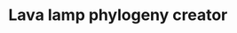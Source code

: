 


# Lava lamp phylogeny creator


<html>
<head>
<link rel="stylesheet" type="text/css" href="style.css">
</head>
<body>
<script src="quizlogic.js"></script>

<form id="quiz" onsubmit="HandleQuiz(this); return false">
</form>
<form id="results"></form>

</body>
</html> 

